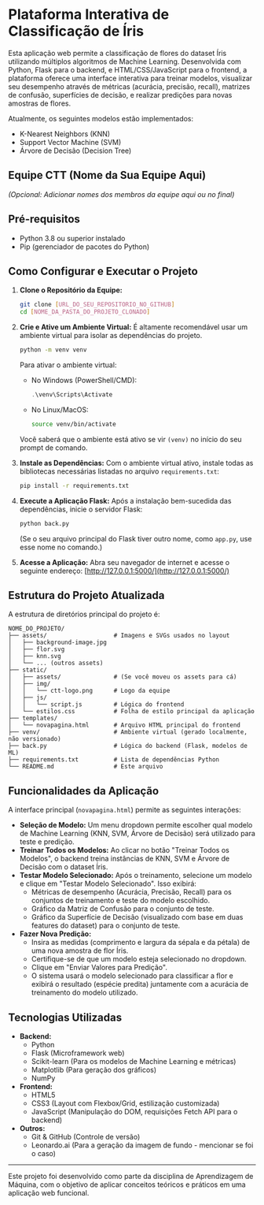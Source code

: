 # Plataforma Interativa de Classificação de Íris

Esta aplicação web permite a classificação de flores do dataset Íris utilizando múltiplos algoritmos de Machine Learning. Desenvolvida com Python, Flask para o backend, e HTML/CSS/JavaScript para o frontend, a plataforma oferece uma interface interativa para treinar modelos, visualizar seu desempenho através de métricas (acurácia, precisão, recall), matrizes de confusão, superfícies de decisão, e realizar predições para novas amostras de flores.

Atualmente, os seguintes modelos estão implementados:
- K-Nearest Neighbors (KNN)
- Support Vector Machine (SVM)
- Árvore de Decisão (Decision Tree)

## Equipe CTT (Nome da Sua Equipe Aqui)
*(Opcional: Adicionar nomes dos membros da equipe aqui ou no final)*

## Pré-requisitos

- Python 3.8 ou superior instalado
- Pip (gerenciador de pacotes do Python)

## Como Configurar e Executar o Projeto

1.  **Clone o Repositório da Equipe:**
    ```bash
    git clone [URL_DO_SEU_REPOSITORIO_NO_GITHUB]
    cd [NOME_DA_PASTA_DO_PROJETO_CLONADO]
    ```

2.  **Crie e Ative um Ambiente Virtual:**
    É altamente recomendável usar um ambiente virtual para isolar as dependências do projeto.

    ```bash
    python -m venv venv
    ```

    Para ativar o ambiente virtual:
    *   No Windows (PowerShell/CMD):
        ```powershell
        .\venv\Scripts\Activate
        ```
    *   No Linux/MacOS:
        ```bash
        source venv/bin/activate
        ```
    Você saberá que o ambiente está ativo se vir `(venv)` no início do seu prompt de comando.

3.  **Instale as Dependências:**
    Com o ambiente virtual ativo, instale todas as bibliotecas necessárias listadas no arquivo `requirements.txt`:
    ```bash
    pip install -r requirements.txt
    ```

4.  **Execute a Aplicação Flask:**
    Após a instalação bem-sucedida das dependências, inicie o servidor Flask:
    ```bash
    python back.py
    ```
    (Se o seu arquivo principal do Flask tiver outro nome, como `app.py`, use esse nome no comando.)

5.  **Acesse a Aplicação:**
    Abra seu navegador de internet e acesse o seguinte endereço:
    [http://127.0.0.1:5000/](http://127.0.0.1:5000/)

## Estrutura do Projeto Atualizada

A estrutura de diretórios principal do projeto é:

```
NOME_DO_PROJETO/
├── assets/                   # Imagens e SVGs usados no layout
│   ├── background-image.jpg
│   ├── flor.svg
│   ├── knn.svg
│   └── ... (outros assets)
├── static/
│   ├── assets/               # (Se você moveu os assets para cá)
│   ├── img/
│   │   └── ctt-logo.png      # Logo da equipe
│   ├── js/
│   │   └── script.js         # Lógica do frontend
│   └── estilos.css           # Folha de estilo principal da aplicação
├── templates/
│   └── novapagina.html       # Arquivo HTML principal do frontend
├── venv/                     # Ambiente virtual (gerado localmente, não versionado)
├── back.py                   # Lógica do backend (Flask, modelos de ML)
├── requirements.txt          # Lista de dependências Python
└── README.md                 # Este arquivo
```

## Funcionalidades da Aplicação

A interface principal (`novapagina.html`) permite as seguintes interações:

*   **Seleção de Modelo:** Um menu dropdown permite escolher qual modelo de Machine Learning (KNN, SVM, Árvore de Decisão) será utilizado para teste e predição.
*   **Treinar Todos os Modelos:** Ao clicar no botão "Treinar Todos os Modelos", o backend treina instâncias de KNN, SVM e Árvore de Decisão com o dataset Íris.
*   **Testar Modelo Selecionado:** Após o treinamento, selecione um modelo e clique em "Testar Modelo Selecionado". Isso exibirá:
    *   Métricas de desempenho (Acurácia, Precisão, Recall) para os conjuntos de treinamento e teste do modelo escolhido.
    *   Gráfico da Matriz de Confusão para o conjunto de teste.
    *   Gráfico da Superfície de Decisão (visualizado com base em duas features do dataset) para o conjunto de teste.
*   **Fazer Nova Predição:**
    *   Insira as medidas (comprimento e largura da sépala e da pétala) de uma nova amostra de flor Íris.
    *   Certifique-se de que um modelo esteja selecionado no dropdown.
    *   Clique em "Enviar Valores para Predição".
    *   O sistema usará o modelo selecionado para classificar a flor e exibirá o resultado (espécie predita) juntamente com a acurácia de treinamento do modelo utilizado.

## Tecnologias Utilizadas

*   **Backend:**
    *   Python
    *   Flask (Microframework web)
    *   Scikit-learn (Para os modelos de Machine Learning e métricas)
    *   Matplotlib (Para geração dos gráficos)
    *   NumPy
*   **Frontend:**
    *   HTML5
    *   CSS3 (Layout com Flexbox/Grid, estilização customizada)
    *   JavaScript (Manipulação do DOM, requisições Fetch API para o backend)
*   **Outros:**
    *   Git & GitHub (Controle de versão)
    *   Leonardo.ai (Para a geração da imagem de fundo - mencionar se foi o caso)

---

Este projeto foi desenvolvido como parte da disciplina de Aprendizagem de Máquina, com o objetivo de aplicar conceitos teóricos e práticos em uma aplicação web funcional.
